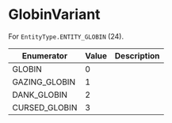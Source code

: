 # GlobinVariant

For `EntityType.ENTITY_GLOBIN` (24). 

| Enumerator | Value | Description |
| - | - | - |
| GLOBIN | 0 |  |
| GAZING_GLOBIN | 1 |  |
| DANK_GLOBIN | 2 |  |
| CURSED_GLOBIN | 3 |  |
